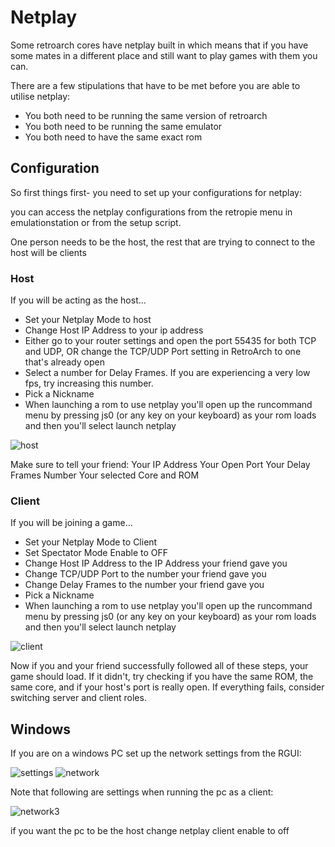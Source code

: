 # Netplay

Some retroarch cores have netplay built in which means that if you have some mates in a different place and still want to play games with them you can.

There are a few stipulations that have to be met before you are able to utilise netplay:

- You both need to be running the same version of retroarch
- You both need to be running the same emulator
- You both need to have the same exact rom

## Configuration

So first things first- you need to set up your configurations for netplay:

you can access the netplay configurations from the retropie menu in emulationstation or from the setup script.

One person needs to be the host, the rest that are trying to connect to the host will be clients

### Host

If you will be acting as the host...

- Set your Netplay Mode to host
- Change Host IP Address to your ip address
- Either go to your router settings and open the port 55435 for both TCP and UDP, OR change the TCP/UDP Port setting in RetroArch to one that's already open
- Select a number for Delay Frames. If you are experiencing a very low fps, try increasing this number.
- Pick a Nickname
- When launching a rom to use netplay you'll open up the runcommand menu by pressing js0 (or any key on your keyboard) as your rom loads and then you'll select launch netplay

![host](https://cloud.githubusercontent.com/assets/10035308/10062467/1c89bb58-6220-11e5-942b-7892d4b82050.png)

Make sure to tell your friend:
Your IP Address
Your Open Port
Your Delay Frames Number
Your selected Core and ROM

### Client

If you will be joining a game...

- Set your Netplay Mode to Client
- Set Spectator Mode Enable to OFF
- Change Host IP Address to the IP Address your friend gave you
- Change TCP/UDP Port to the number your friend gave you
- Change Delay Frames to the number your friend gave you
- Pick a Nickname
- When launching a rom to use netplay you'll open up the runcommand menu by pressing js0 (or any key on your keyboard) as your rom loads and then you'll select launch netplay

![client](https://cloud.githubusercontent.com/assets/10035308/10062468/2046ec02-6220-11e5-9d42-f58779986f93.png)

Now if you and your friend successfully followed all of these steps, your game should load. If it didn't, try checking if you have the same ROM, the same core, and if your host's port is really open. If everything fails, consider switching server and client roles. 

## Windows

If you are on a windows PC set up the network settings from the RGUI:

![settings](https://cloud.githubusercontent.com/assets/10035308/10062550/d0d17d8a-6220-11e5-8325-461c0d712668.png)
![network](https://cloud.githubusercontent.com/assets/10035308/10062551/d0d3dd5a-6220-11e5-910f-824cc081b902.png)

Note that following are settings when running the pc as a client:

![network3](https://cloud.githubusercontent.com/assets/10035308/10065131/9a09ef6c-623e-11e5-8b96-19c0254feb1a.png)

if you want the pc to be the host change netplay client enable to off